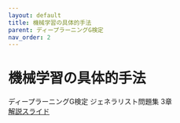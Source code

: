 ```yaml
---
layout: default
title: 機械学習の具体的手法
parent: ディープラーニングG検定
nav_order: 2
---
```


# 機械学習の具体的手法
ディープラーニングG検定 ジェネラリスト問題集 3章  
[解説スライド](https://drive.google.com/file/d/1s5eW8jBB5MpuE1TdevE6o0QTibJvWt2O/view?usp=sharing)